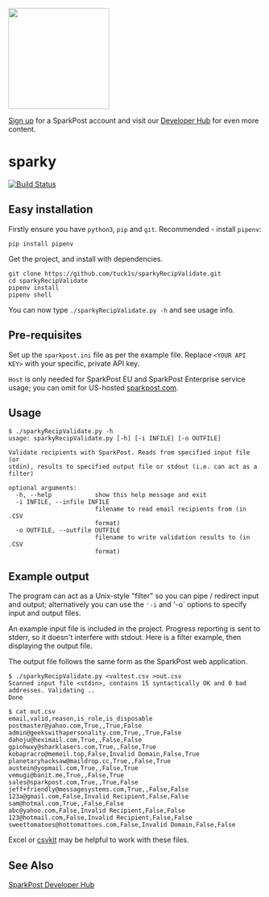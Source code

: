 <a href="https://www.sparkpost.com"><img src="https://www.sparkpost.com/sites/default/files/attachments/SparkPost_Logo_2-Color_Gray-Orange_RGB.svg" width="200px"/></a>

[Sign up](https://app.sparkpost.com/join?plan=free-0817?src=Social%20Media&sfdcid=70160000000pqBb&pc=GitHubSignUp&utm_source=github&utm_medium=social-media&utm_campaign=github&utm_content=sign-up) for a SparkPost account and visit our [Developer Hub](https://developers.sparkpost.com) for even more content.

# sparky
[![Build Status](https://travis-ci.org/tuck1s/sparkyRecipValidate.svg?branch=master)](https://travis-ci.org/tuck1s/sparkyRecipValidate)

## Easy installation

Firstly ensure you have `python3`, `pip` and `git`. Recommended - install `pipenv`:

`pip install pipenv`

Get the project, and install with dependencies.

```
git clone https://github.com/tuck1s/sparkyRecipValidate.git
cd sparkyRecipValidate
pipenv install
pipenv shell
```

You can now type `./sparkyRecipValidate.py -h` and see usage info.

## Pre-requisites
Set up the `sparkpost.ini` file as per the example file. 
Replace `<YOUR API KEY>` with your specific, private API key. 

`Host` is only needed for SparkPost EU and SparkPost Enterprise service usage; you can omit for US-hosted [sparkpost.com](https://www.sparkpost.com/).


## Usage

```
$ ./sparkyRecipValidate.py -h
usage: sparkyRecipValidate.py [-h] [-i INFILE] [-o OUTFILE]

Validate recipients with SparkPost. Reads from specified input file (or
stdin), results to specified output file or stdout (i.e. can act as a filter)

optional arguments:
  -h, --help            show this help message and exit
  -i INFILE, --infile INFILE
                        filename to read email recipients from (in .CSV
                        format)
  -o OUTFILE, --outfile OUTFILE
                        filename to write validation results to (in .CSV
                        format)
```

## Example output

The program can act as a Unix-style "filter" so you can pipe / redirect input and output; alternatively you
can use the `'-i` and '-o` options to specify input and output files.

An example input file is included in the project. Progress reporting is sent to stderr, so it doesn't
interfere with stdout. Here is a filter example, then displaying the output file.

The output file follows the same form as the SparkPost web application.

```
$ ./sparkyRecipValidate.py <valtest.csv >out.csv
Scanned input file <stdin>, contains 15 syntactically OK and 0 bad addresses. Validating ..
Done

$ cat out.csv
email,valid,reason,is_role,is_disposable
postmaster@yahoo.com,True,,True,False
admin@geekswithapersonality.com,True,,True,False
dahoju@heximail.com,True,,False,False
gpiohwxy@sharklasers.com,True,,False,True
kobapracro@memeil.top,False,Invalid Domain,False,True
planetaryhacksaw@maildrop.cc,True,,False,True
austein@yopmail.com,True,,False,True
vemugi@banit.me,True,,False,True
sales@sparkpost.com,True,,True,False
jeff+friendly@messagesystems.com,True,,False,False
123a@gmail.com,False,Invalid Recipient,False,False
sam@hotmal.com,True,,False,False
abc@yahoo.com,False,Invalid Recipient,False,False
123@hotmail.com,False,Invalid Recipient,False,False
sweettomatoes@hottomattoes.com,False,Invalid Domain,False,False
```

Excel or [csvkit](https://csvkit.readthedocs.io) may be helpful to work with these files.

## See Also
[SparkPost Developer Hub](https://developers.sparkpost.com/)


